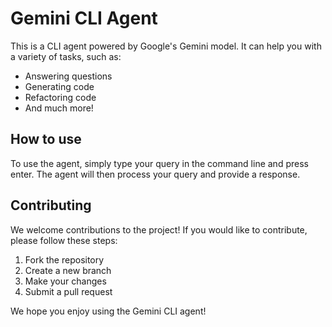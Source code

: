 # Gemini CLI Agent

This is a CLI agent powered by Google's Gemini model. It can help you with a variety of tasks, such as:

*   Answering questions
*   Generating code
*   Refactoring code
*   And much more!

## How to use

To use the agent, simply type your query in the command line and press enter. The agent will then process your query and provide a response.

## Contributing

We welcome contributions to the project! If you would like to contribute, please follow these steps:

1.  Fork the repository
2.  Create a new branch
3.  Make your changes
4.  Submit a pull request

We hope you enjoy using the Gemini CLI agent!

